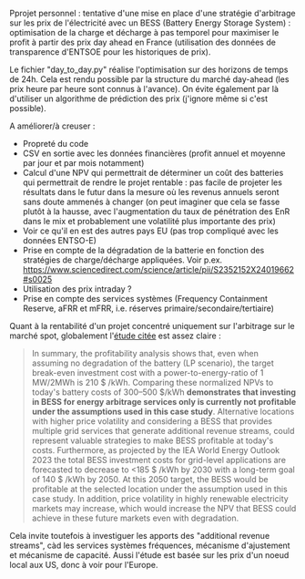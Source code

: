 Pprojet personnel : tentative d'une mise en place d'une stratégie d'arbitrage sur les prix de l'électricité avec un BESS (Battery Energy Storage System) : optimisation de la charge et décharge à pas temporel pour maximiser le profit à partir des prix day ahead en France (utilisation des données de transparence d'ENTSOE pour les historiques de prix).

Le fichier "day_to_day.py" réalise l'optimisation sur des horizons de temps de 24h. Cela est rendu possible par la structure du marché day-ahead (les prix heure par heure sont connus à l'avance). On évite également par là d'utiliser un algorithme de prédiction des prix (j'ignore même si c'est possible). 

A améliorer/à creuser :  

 - Propreté du code
 - CSV en sortie avec les données financières (profit annuel et moyenne par jour et par mois notamment)
 - Calcul d'une NPV qui permettrait de déterminer un coût des batteries qui permettrait de rendre le projet rentable : pas facile de projeter les résultats dans le futur dans la mesure où les revenus annuels seront sans doute ammenés à changer (on peut imaginer que cela se fasse plutôt à la hausse, avec l'augmentation du taux de pénétration des EnR dans le mix et probablement une volatilité plus importante des prix)
 - Voir ce qu'il en est des autres pays EU (pas trop compliqué avec les données ENTSO-E)
 - Prise en compte de la dégradation de la batterie en fonction des stratégies de charge/décharge appliquées. Voir p.ex. https://www.sciencedirect.com/science/article/pii/S2352152X24019662#s0025
 - Utilisation des prix intraday ?
 - Prise en compte des services systèmes (Frequency Containment Reserve, aFRR et mFRR, i.e. réserves primaire/secondaire/tertiaire)




Quant à la rentabilité d'un projet concentré uniquement sur l'arbitrage sur le marché spot, globalement l'[étude citée](https://www.sciencedirect.com/science/article/pii/S2352152X24019662#bb0035) est assez claire :

>In summary, the profitability analysis shows that, even when assuming no degradation of the battery (LP scenario), the target break-even investment cost with a power-to-energy-ratio of 1 MW\/2MWh is 210 \$ \/kWh. Comparing these normalized NPVs to today's battery costs of 300–500 \$\/kWh  **demonstrates that investing in BESS for energy arbitrage services only is currently not profitable under the assumptions used in this case study**. Alternative locations with higher price volatility and considering a BESS that provides multiple grid services that generate additional revenue streams, could represent valuable strategies to make BESS profitable at today's costs. Furthermore, as projected by the IEA World Energy Outlook 2023 the total BESS investment costs for grid-level applications are forecasted to decrease to <185 \$ \/kWh by 2030 with a long-term goal of 140 \$ \/kWh by 2050. At this 2050 target, the BESS would be profitable at the selected location under the assumption used in this case study. In addition, price volatility in highly renewable electricity markets may increase, which would increase the NPV that BESS could achieve in these future markets even with degradation.

Cela invite toutefois à investiguer les apports des "additional revenue streams", càd les services systèmes fréquences, mécanisme d'ajustement et mécanisme de capacité. Aussi l'étude est basée sur les prix d'un noeud local aux US, donc à voir pour l'Europe.

